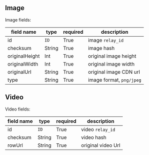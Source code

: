 ## Image

Image fields:

field name | type | required | description
--- | --- | --- | ---
id | `ID` | True | image `relay_id`
checksum | String | True | image hash
originalHeight | Int | True | original image height
originalWidth | Int  | True | original image width
originalUrl | String | True | original image CDN url
type | String | True | image format, `png/jpeg`

## Video

Video fields:

field name | type | required | description
--- | --- | --- | --- 
id | `ID` | True | video `relay_id`
checksum | String | True | video hash
rowUrl | String | True | original video Url

